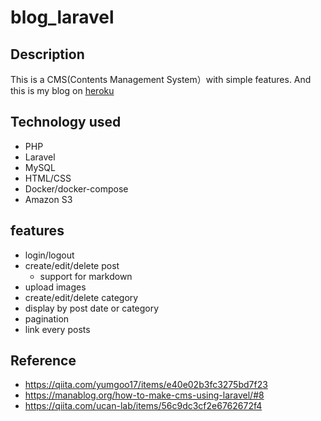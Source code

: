 # blog_laravel
## Description
This is a CMS(Contents Management System）with simple features.
And this is my blog on [heroku](https://kinpoko-blog.herokuapp.com)
## Technology used
- PHP
- Laravel
- MySQL
- HTML/CSS
- Docker/docker-compose
- Amazon S3
## features
- login/logout
- create/edit/delete post
    - support for markdown
- upload images
- create/edit/delete category
- display by post date or category
- pagination
- link every posts  
## Reference
- https://qiita.com/yumgoo17/items/e40e02b3fc3275bd7f23
- https://manablog.org/how-to-make-cms-using-laravel/#8
- https://qiita.com/ucan-lab/items/56c9dc3cf2e6762672f4
